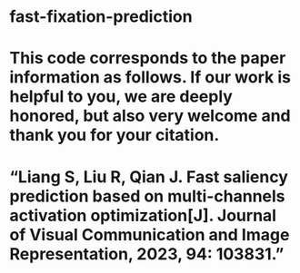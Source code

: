 # fast-fixation-prediction
# This code corresponds to the paper information as follows. If our work is helpful to you, we are deeply honored, but also very welcome and thank you for your citation.
# “Liang S, Liu R, Qian J. Fast saliency prediction based on multi-channels activation optimization[J]. Journal of Visual Communication and Image Representation, 2023, 94: 103831.”
